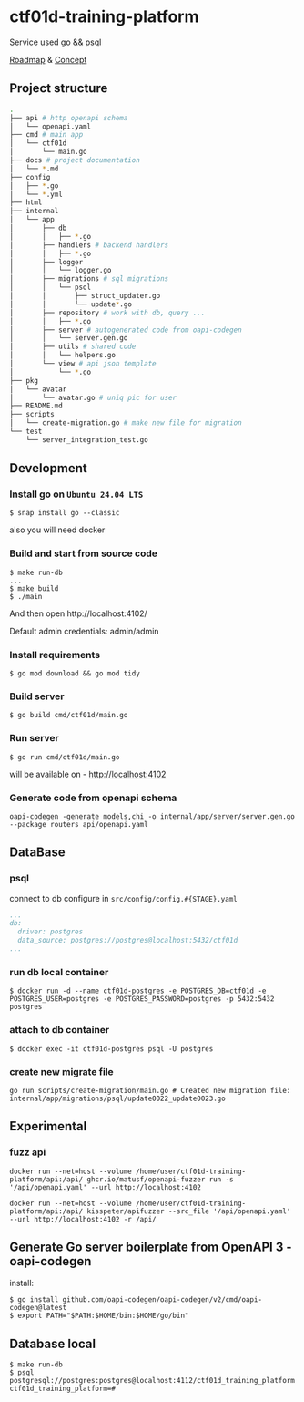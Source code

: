# ctf01d-training-platform

Service used go && psql

[Roadmap](docs/ROADMAP.md) & [Concept](docs/CONCEPT.md)

## Project structure

```sh
.
├── api # http openapi schema
│   └── openapi.yaml
├── cmd # main app
│   └── ctf01d
│       └── main.go
├── docs # project documentation
│   └── *.md
├── config
│   ├── *.go
│   └── *.yml
├── html
├── internal
│   └── app
│       ├── db
│       │   ├── *.go
│       ├── handlers # backend handlers
│       │   ├── *.go
│       ├── logger
│       │   └── logger.go
│       ├── migrations # sql migrations
│       │   └── psql
│       │       ├── struct_updater.go
│       │       └── update*.go
│       ├── repository # work with db, query ...
│       │   ├── *.go
│       ├── server # autogenerated code from oapi-codegen
│       │   └── server.gen.go
│       ├── utils # shared code
│       │   └── helpers.go
│       └── view # api json template
│           └── *.go
├── pkg
│   └── avatar
│       └── avatar.go # uniq pic for user
├── README.md
├── scripts
│   └── create-migration.go # make new file for migration
└── test
    └── server_integration_test.go
```

## Development

### Install go on `Ubuntu 24.04 LTS`

```shell
$ snap install go --classic
```

also you will need docker

### Build and start from source code

```shell
$ make run-db
...
$ make build
$ ./main
```

And then open
http://localhost:4102/

Default admin credentials: admin/admin


### Install requirements

```shell
$ go mod download && go mod tidy
```

### Build server

```shell
$ go build cmd/ctf01d/main.go
```

### Run server

```shell
$ go run cmd/ctf01d/main.go
```

will be available on - [http://localhost:4102](http://localhost:4102)


### Generate code from openapi schema

```shell
oapi-codegen -generate models,chi -o internal/app/server/server.gen.go --package routers api/openapi.yaml
```

## DataBase

### psql

connect to db configure in `src/config/config.#{STAGE}.yaml`

```yaml
...
db:
  driver: postgres
  data_source: postgres://postgres@localhost:5432/ctf01d
...
```

### run db local container

```shell
$ docker run -d --name ctf01d-postgres -e POSTGRES_DB=ctf01d -e POSTGRES_USER=postgres -e POSTGRES_PASSWORD=postgres -p 5432:5432 postgres
```

### attach to db container

```shell
$ docker exec -it ctf01d-postgres psql -U postgres
```

### create new migrate file

```shell
go run scripts/create-migration/main.go # Created new migration file: internal/app/migrations/psql/update0022_update0023.go
```

## Experimental

### fuzz api

```shell
docker run --net=host --volume /home/user/ctf01d-training-platform/api:/api/ ghcr.io/matusf/openapi-fuzzer run -s '/api/openapi.yaml' --url http://localhost:4102

docker run --net=host --volume /home/user/ctf01d-training-platform/api:/api/ kisspeter/apifuzzer --src_file '/api/openapi.yaml' --url http://localhost:4102 -r /api/
```


## Generate Go server boilerplate from OpenAPI 3 - oapi-codegen

install:

```shell
$ go install github.com/oapi-codegen/oapi-codegen/v2/cmd/oapi-codegen@latest
$ export PATH="$PATH:$HOME/bin:$HOME/go/bin"
```


## Database local

```shell
$ make run-db
$ psql postgresql://postgres:postgres@localhost:4112/ctf01d_training_platform
ctf01d_training_platform=#
```
